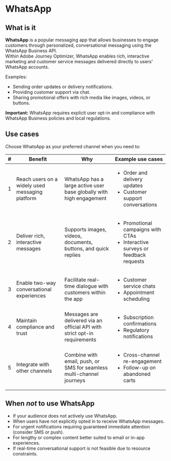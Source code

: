 # WhatsApp

## What is it

**WhatsApp** is a popular messaging app that allows businesses to engage customers through personalized, conversational messaging using the WhatsApp Business API.  
Within Adobe Journey Optimizer, WhatsApp enables rich, interactive marketing and customer service messages delivered directly to users' WhatsApp accounts.

Examples:

* Sending order updates or delivery notifications.  
* Providing customer support via chat.  
* Sharing promotional offers with rich media like images, videos, or buttons.

**Important:** WhatsApp requires explicit user opt-in and compliance with WhatsApp Business policies and local regulations.

## Use cases

Choose WhatsApp as your preferred channel when you need to:

| # | Benefit | Why | Example use cases |
|---|---------|-----|-------------------|
| 1 | Reach users on a widely used messaging platform | WhatsApp has a large active user base globally with high engagement | <ul><li>Order and delivery updates</li><li>Customer support conversations</li></ul> |
| 2 | Deliver rich, interactive messages | Supports images, videos, documents, buttons, and quick replies | <ul><li>Promotional campaigns with CTAs</li><li>Interactive surveys or feedback requests</li></ul> |
| 3 | Enable two-way conversational experiences | Facilitate real-time dialogue with customers within the app | <ul><li>Customer service chats</li><li>Appointment scheduling</li></ul> |
| 4 | Maintain compliance and trust | Messages are delivered via an official API with strict opt-in requirements | <ul><li>Subscription confirmations</li><li>Regulatory notifications</li></ul> |
| 5 | Integrate with other channels | Combine with email, push, or SMS for seamless multi-channel journeys | <ul><li>Cross-channel re-engagement</li><li>Follow-up on abandoned carts</li></ul> |

## When *not* to use WhatsApp

* If your audience does not actively use WhatsApp.
* When users have not explicitly opted in to receive WhatsApp messages.
* For urgent notifications requiring guaranteed immediate attention (consider SMS or push).
* For lengthy or complex content better suited to email or in-app experiences.
* If real-time conversational support is not feasible due to resource constraints.
